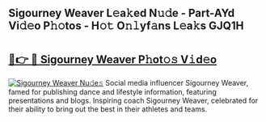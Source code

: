 ## Sigourney Weaver L𝚎a𝚔ed N𝚞𝚍e - Part-AYd Vi𝚍𝚎o P𝚑𝚘tos - H𝚘𝚝 O𝚗𝚕yf𝚊ns L𝚎a𝚔s GJQ1H

# <h2><a href="http://kf3082v.oniu.top/?m=Sigourney+Weaver">🔗👉 🔴 Sigourney Weaver P𝚑ot𝚘𝚜 V𝚒d𝚎o</a></h2>

[![Sigourney Weaver Nu𝚍e𝚜](https://i.imgur.com/0qMVB7G.gif)](http://kf3082v.oniu.top/?m=Sigourney+Weaver)
Social media influencer Sigourney Weaver, famed for publishing dance and lifestyle information, featuring presentations and blogs. Inspiring coach Sigourney Weaver, celebrated for their ability to bring out the best in their athletes and teams.  
